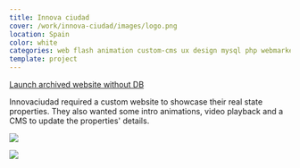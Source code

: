 ```yaml
---
title: Innova ciudad
cover: /work/innova-ciudad/images/logo.png
location: Spain
color: white
categories: web flash animation custom-cms ux design mysql php webmarket
template: project
---
```


<p class="align-center">
<a class="btn external" role="button" href="http://work.joanmira.com/webs/innovaciudad" target="_blank">Launch archived website without DB</a>
</p>

Innovaciudad required a custom website to showcase their real state properties. They also wanted some intro animations, video playback and a CMS to update the properties' details.

![](/work/innova-ciudad/images/1.png)

![](/work/innova-ciudad/images/2.jpg)
